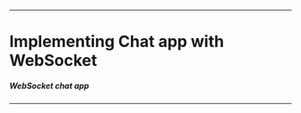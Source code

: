 --------------------------------------------------------------------------

# Implementing Chat app with WebSocket

<h5>WebSocket chat app</h5>

--------------------------------------------------------------------------
